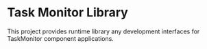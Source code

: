 # Task Monitor Library

This project provides runtime library any development interfaces for TaskMonitor component applications.
